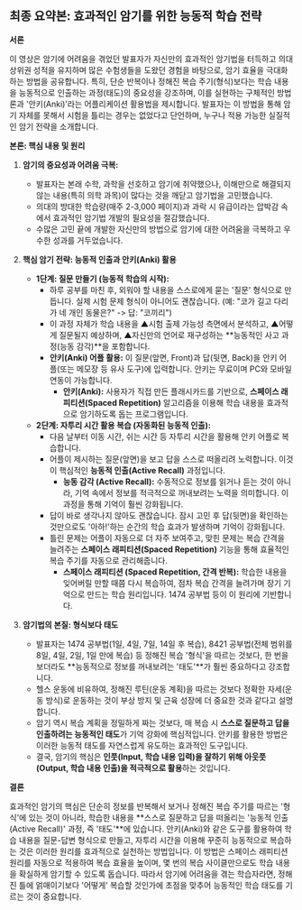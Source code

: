 ## 최종 요약본: 효과적인 암기를 위한 능동적 학습 전략

**서론**

이 영상은 암기에 어려움을 겪었던 발표자가 자신만의 효과적인 암기법을 터득하고 의대 상위권 성적을 유지하며 많은 수험생들을 도왔던 경험을 바탕으로, 암기 효율을 극대화하는 방법을 공유합니다. 특히, 단순 반복이나 정해진 복습 주기(형식)보다는 학습 내용을 능동적으로 인출하는 과정(태도)의 중요성을 강조하며, 이를 실현하는 구체적인 방법론과 '안키(Anki)'라는 어플리케이션 활용법을 제시합니다. 발표자는 이 방법을 통해 암기 자체를 못해서 시험을 틀리는 경우는 없었다고 단언하며, 누구나 적용 가능한 실질적인 암기 전략을 소개합니다.

**본론: 핵심 내용 및 원리**

1.  **암기의 중요성과 어려움 극복:**
    *   발표자는 본래 수학, 과학을 선호하고 암기에 취약했으나, 이해만으로 해결되지 않는 내용(특히 의학 과목)이 많다는 것을 깨닫고 암기법을 고민했습니다.
    *   의대의 방대한 학습량(매주 2-3,000 페이지)과 과락 시 유급이라는 압박감 속에서 효과적인 암기법 개발의 필요성을 절감했습니다.
    *   수많은 고민 끝에 개발한 자신만의 방법으로 암기에 대한 어려움을 극복하고 우수한 성과를 거두었습니다.

2.  **핵심 암기 전략: 능동적 인출과 안키(Anki) 활용**
    *   **1단계: 질문 만들기 (능동적 학습의 시작):**
        *   하루 공부를 마친 후, 외워야 할 내용을 스스로에게 묻는 '질문' 형식으로 만듭니다. 실제 시험 문제 형식이 아니어도 괜찮습니다. (예: "코가 길고 다리가 네 개인 동물은?" -> 답: "코끼리")
        *   이 과정 자체가 학습 내용을 ▲시험 출제 가능성 측면에서 분석하고, ▲어떻게 질문될지 예상하며, ▲자신만의 언어로 재구성하는 **능동적인 사고 과정(능동 감각)**을 포함합니다.
        *   **안키(Anki) 어플 활용:** 이 질문(앞면, Front)과 답(뒷면, Back)을 안키 어플(또는 메모장 등 유사 도구)에 입력합니다. 안키는 무료이며 PC와 모바일 연동이 가능합니다.
            *   **안키(Anki):** 사용자가 직접 만든 플래시카드를 기반으로, **스페이스 래피티션(Spaced Repetition)** 알고리즘을 이용해 학습 내용을 효과적으로 암기하도록 돕는 프로그램입니다.
    *   **2단계: 자투리 시간 활용 복습 (자동화된 능동적 인출):**
        *   다음 날부터 이동 시간, 쉬는 시간 등 자투리 시간을 활용해 안키 어플로 복습합니다.
        *   어플이 제시하는 질문(앞면)을 보고 답을 스스로 떠올리려 노력합니다. 이것이 핵심적인 **능동적 인출(Active Recall)** 과정입니다.
            *   **능동 감각 (Active Recall):** 수동적으로 정보를 읽거나 듣는 것이 아니라, 기억 속에서 정보를 적극적으로 꺼내보려는 노력을 의미합니다. 이 과정을 통해 기억이 훨씬 강화됩니다.
        *   답이 바로 생각나지 않아도 괜찮습니다. 잠시 고민 후 답(뒷면)을 확인하는 것만으로도 '아하!'하는 순간의 학습 효과가 발생하며 기억이 강화됩니다.
        *   틀린 문제는 어플이 자동으로 더 자주 보여주고, 맞힌 문제는 복습 간격을 늘려주는 **스페이스 래피티션(Spaced Repetition)** 기능을 통해 효율적인 복습 주기를 자동으로 관리해줍니다.
            *   **스페이스 래피티션 (Spaced Repetition, 간격 반복):** 학습한 내용을 잊어버릴 만할 때쯤 다시 복습하여, 점차 복습 간격을 늘려가며 장기 기억으로 만드는 학습 원리입니다. 1474 공부법 등이 이 원리에 기반합니다.

3.  **암기법의 본질: 형식보다 태도**
    *   발표자는 1474 공부법(1일, 4일, 7일, 14일 후 복습), 8421 공부법(전체 범위를 8일, 4일, 2일, 1일 만에 복습) 등 정해진 복습 '형식'을 따르는 것보다, 한 번을 보더라도 **능동적으로 정보를 꺼내보려는 '태도'**가 훨씬 중요하다고 강조합니다.
    *   헬스 운동에 비유하여, 정해진 루틴(운동 계획)을 따르는 것보다 정확한 자세(운동 방식)로 운동하는 것이 부상 방지 및 근육 성장에 더 중요한 것과 같다고 설명합니다.
    *   암기 역시 복습 계획을 정밀하게 짜는 것보다, 매 복습 시 **스스로 질문하고 답을 인출하려는 능동적인 태도**가 기억 강화에 핵심적입니다. 안키를 활용한 방법은 이러한 능동적 태도를 자연스럽게 유도하는 효과적인 도구입니다.
    *   결국, 암기의 핵심은 **인풋(Input, 학습 내용 입력)을 잘하기 위해 아웃풋(Output, 학습 내용 인출)을 적극적으로 활용**하는 것입니다.

**결론**

효과적인 암기의 핵심은 단순히 정보를 반복해서 보거나 정해진 복습 주기를 따르는 '형식'에 있는 것이 아니라, 학습한 내용을 **스스로 질문하고 답을 떠올리는 '능동적 인출(Active Recall)' 과정, 즉 '태도'**에 있습니다. 안키(Anki)와 같은 도구를 활용하여 학습 내용을 질문-답변 형식으로 만들고, 자투리 시간을 이용해 꾸준히 능동적으로 복습하는 것은 이러한 원리를 효과적으로 실천하는 방법입니다. 이 방법은 스페이스 래피티션 원리를 자동으로 적용하여 복습 효율을 높이며, 몇 번의 복습 사이클만으로도 학습 내용을 확실하게 암기할 수 있도록 돕습니다. 따라서 암기에 어려움을 겪는 학습자라면, 정해진 틀에 얽매이기보다 '어떻게' 복습할 것인가에 초점을 맞추어 능동적인 학습 태도를 기르는 것이 중요합니다.